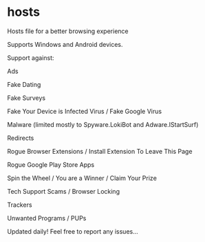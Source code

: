 # hosts
Hosts file for a better browsing experience

Supports Windows and Android devices.

Support against:


Ads

Fake Dating

Fake Surveys

Fake Your Device is Infected Virus / Fake Google Virus

Malware (limited mostly to Spyware.LokiBot and Adware.IStartSurf)

Redirects

Rogue Browser Extensions / Install Extension To Leave This Page

Rogue Google Play Store Apps

Spin the Wheel / You are a Winner / Claim Your Prize

Tech Support Scams / Browser Locking

Trackers

Unwanted Programs / PUPs




Updated daily! Feel free to report any issues...
